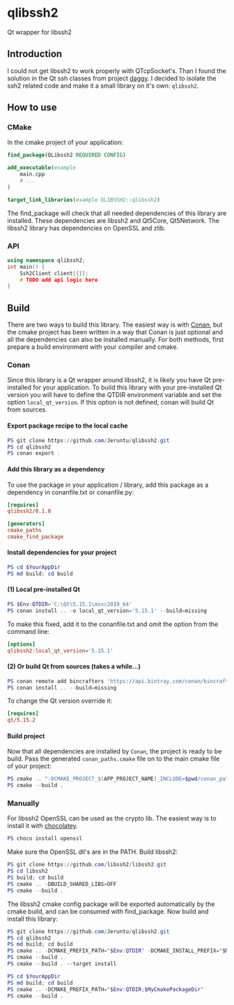 # qlibssh2

Qt wrapper for libssh2

## Introduction

I could not get libssh2 to work properly with QTcpSocket's. Than
I found the solution in the Qt ssh classes from project
[daggy](https://github.com/synacker/daggy). I decided to isolate
the ssh2 related code and make it a small library on it's own:
```qlibssh2```.

## How to use

### CMake

In the cmake project of your application:

```cmake
find_package(QLibssh2 REQUIRED CONFIG)

add_executable(example
    main.cpp
    # ...
)

target_link_libraries(example QLIBSSH2::qlibssh2)
```

The find_package will check that all needed dependencies of this
library are installed. These dependencies are libssh2 and Qt5Core,
Qt5Network. The libssh2 library has dependencies on OpenSSL and zlib.

### API

```cpp
using namespace qlibssh2;
int main() {
    Ssh2Client client{{}};
    # TODO add api logic here
}
```

## Build

There are two ways to build this library. The easiest way is with
[Conan](https://conan.io/), but the cmake project has been written
in a way that Conan is just optional and all the dependencies can
also be installed manually. For both methods, first prepare a build
environment with your compiler and cmake.

### Conan

Since this library is a Qt wrapper around libssh2, it is likely you
have Qt pre-installed for your application. To build this library with
your pre-installed Qt version you will have to define the QTDIR environment
variable and set the option `local_qt_version`. If this option is not defined,
conan will build Qt from sources.

#### Export package recipe to the local cache

```powershell
PS git clone https://github.com/Jeruntu/qlibssh2.git
PS cd qlibssh2
PS conan export .
```

#### Add this library as a dependency

To use the package in your application / library, add this package as a dependency
in conanfile.txt or conanfile.py:

```ini
[requires]
qlibssh2/0.1.0

[generators]
cmake_paths
cmake_find_package
```

#### Install dependencies for your project

```powershell
PS cd $YourAppDir
PS md build; cd build
```

#### (1) Local pre-installed Qt

```powershell
PS $Env:QTDIR='C:\Qt\5.15.1\msvc2019_64'
PS conan install .. -o local_qt_version='5.15.1' --build=missing
```

To make this fixed, add it to the conanfile.txt and omit the option
from the command line:

```ini
[options]
qlibssh2:local_qt_version='5.15.1'
```

#### (2) Or build Qt from sources (takes a while...)

```powershell
PS conan remote add bincrafters 'https://api.bintray.com/conan/bincrafters/public-conan'
PS conan install .. --build=missing
```

To change the Qt version override it:

```ini
[requires]
qt/5.15.2
```

#### Build project

Now that all dependencies are installed by ```Conan```, the project is
ready to be build. Pass the generated ```conan_paths.cmake``` file on
to the main cmake file of your project:

```powershell
PS cmake .. "-DCMAKE_PROJECT_$(APP_PROJECT_NAME)_INCLUDE=$pwd/conan_paths.cmake"
PS cmake --build .
```

### Manually

For libssh2 OpenSSL can be used as the crypto lib. The easiest way
is to install it with [chocolatey](https://chocolatey.org/).

```powershell
PS choco install openssl
```

Make sure the OpenSSL dll's are in the PATH. Build libssh2:

```powershell
PS git clone https://github.com/libssh2/libssh2.git
PS cd libssh2
PS build; cd build
PS cmake .. -DBUILD_SHARED_LIBS=OFF
PS cmake --build .
```

The libssh2 cmake config package will be exported automatically
by the cmake build, and can be consumed with find_package. Now
build and install this library:

```powershell
PS git clone https://github.com/Jeruntu/qlibssh2.git
PS cd qlibssh2
PS md build; cd build
PS cmake .. -DCMAKE_PREFIX_PATH="$Env:QTDIR" -DCMAKE_INSTALL_PREFIX="$MyCmakePackageDir"
PS cmake --build .
PS cmake --build . --target install
```

```powershell
PS cd $YourAppDir
PS md build; cd build
PS cmake .. -DCMAKE_PREFIX_PATH="$Env:QTDIR;$MyCmakePackageDir"
PS cmake --build .
```
